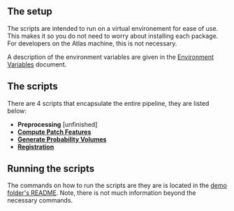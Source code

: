 ## The setup

The scripts are intended to run on a virtual environement for ease of use. This makes it so you do not need to worry about installing each package. For developers on the Atlas machine, this is not necessary.

A description of the environment variables are given in the [Environment Variables](environmentVariables.md) document.

## The scripts

There are 4 scripts that encapsulate the entire pipeline, they are listed below:
- __Preprocessing__ [unfinished]
- __[Compute Patch Features](demo_compute_patch_features.md)__
- __[Generate Probability Volumes](demo_generate_probability_volumes.md)__
- __[Registration](demo_registration.md)__

## Running the scripts

The commands on how to run the scripts are they are is located in the [demo folder's README](demo/README.md). Note, there is not much information beyond the necessary commands.
